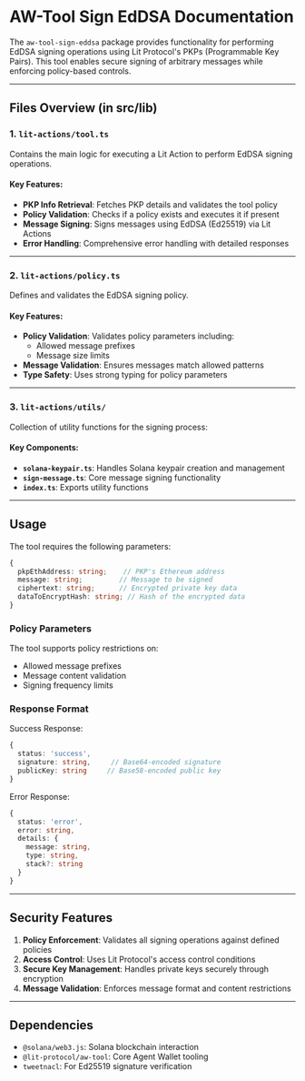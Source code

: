 # AW-Tool Sign EdDSA Documentation

The `aw-tool-sign-eddsa` package provides functionality for performing EdDSA signing operations using Lit Protocol's PKPs (Programmable Key Pairs). This tool enables secure signing of arbitrary messages while enforcing policy-based controls.

---

## Files Overview (in src/lib)

### 1. **`lit-actions/tool.ts`**
Contains the main logic for executing a Lit Action to perform EdDSA signing operations.

#### Key Features:
- **PKP Info Retrieval**: Fetches PKP details and validates the tool policy
- **Policy Validation**: Checks if a policy exists and executes it if present
- **Message Signing**: Signs messages using EdDSA (Ed25519) via Lit Actions
- **Error Handling**: Comprehensive error handling with detailed responses

---

### 2. **`lit-actions/policy.ts`**
Defines and validates the EdDSA signing policy.

#### Key Features:
- **Policy Validation**: Validates policy parameters including:
  - Allowed message prefixes
  - Message size limits
- **Message Validation**: Ensures messages match allowed patterns
- **Type Safety**: Uses strong typing for policy parameters

---

### 3. **`lit-actions/utils/`**
Collection of utility functions for the signing process:

#### Key Components:
- **`solana-keypair.ts`**: Handles Solana keypair creation and management
- **`sign-message.ts`**: Core message signing functionality
- **`index.ts`**: Exports utility functions

---

## Usage

The tool requires the following parameters:
```typescript
{
  pkpEthAddress: string;    // PKP's Ethereum address
  message: string;         // Message to be signed
  ciphertext: string;      // Encrypted private key data
  dataToEncryptHash: string; // Hash of the encrypted data
}
```

### Policy Parameters

The tool supports policy restrictions on:
- Allowed message prefixes
- Message content validation
- Signing frequency limits

### Response Format

Success Response:
```typescript
{
  status: 'success',
  signature: string,     // Base64-encoded signature
  publicKey: string     // Base58-encoded public key
}
```

Error Response:
```typescript
{
  status: 'error',
  error: string,
  details: {
    message: string,
    type: string,
    stack?: string
  }
}
```

---

## Security Features

1. **Policy Enforcement**: Validates all signing operations against defined policies
2. **Access Control**: Uses Lit Protocol's access control conditions
3. **Secure Key Management**: Handles private keys securely through encryption
4. **Message Validation**: Enforces message format and content restrictions

---

## Dependencies

- `@solana/web3.js`: Solana blockchain interaction
- `@lit-protocol/aw-tool`: Core Agent Wallet tooling
- `tweetnacl`: For Ed25519 signature verification
